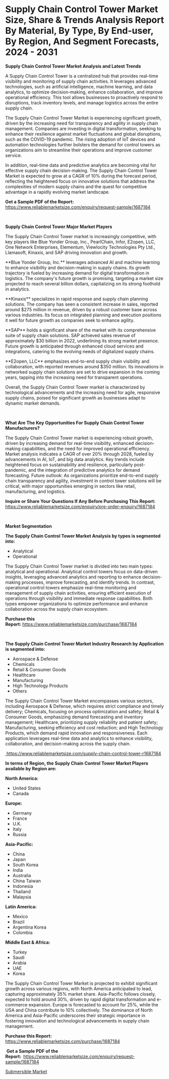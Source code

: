 <p><h1>Supply Chain Control Tower Market Size, Share & Trends Analysis Report By Material, By Type, By End-user, By Region, And Segment Forecasts, 2024 - 2031</h1></p><p><strong>Supply Chain Control Tower Market Analysis and Latest Trends</strong></p>
<p><p>A Supply Chain Control Tower is a centralized hub that provides real-time visibility and monitoring of supply chain activities. It leverages advanced technologies, such as artificial intelligence, machine learning, and data analytics, to optimize decision-making, enhance collaboration, and improve operational efficiency. This tool allows businesses to proactively respond to disruptions, track inventory levels, and manage logistics across the entire supply chain.</p><p>The Supply Chain Control Tower Market is experiencing significant growth, driven by the increasing need for transparency and agility in supply chain management. Companies are investing in digital transformation, seeking to enhance their resilience against market fluctuations and global disruptions, such as the COVID-19 pandemic. The rising adoption of IoT devices and automation technologies further bolsters the demand for control towers as organizations aim to streamline their operations and improve customer service.</p><p>In addition, real-time data and predictive analytics are becoming vital for effective supply chain decision-making. The Supply Chain Control Tower Market is expected to grow at a CAGR of 10% during the forecast period, reflecting the heightened focus on innovative solutions that address the complexities of modern supply chains and the quest for competitive advantage in a rapidly evolving market landscape.</p></p>
<p><strong>Get a Sample PDF of the Report:&nbsp;</strong> <a href="https://www.reliablemarketsize.com/enquiry/request-sample/1687184?utm_campaign=1197&utm_medium=2&utm_source=Github&utm_content=ia&utm_term=31122024&utm_id=supply-chain-control-tower">https://www.reliablemarketsize.com/enquiry/request-sample/1687184</a></p>
<p>&nbsp;</p>
<p><strong>Supply Chain Control Tower Major Market Players</strong></p>
<p><p>The Supply Chain Control Tower market is increasingly competitive, with key players like Blue Yonder Group, Inc., PearlChain, Infor, E2open, LLC, One Network Enterprises, Elementum, Viewlocity Technologies Pty Ltd., Llamasoft, Kinaxis, and SAP driving innovation and growth.</p><p>**Blue Yonder Group, Inc.** leverages advanced AI and machine learning to enhance visibility and decision-making in supply chains. Its growth trajectory is fueled by increasing demand for digital transformation in logistics. The company's future growth is promising, targeting a market size projected to reach several billion dollars, capitalizing on its strong foothold in analytics.</p><p>**Kinaxis** specializes in rapid response and supply chain planning solutions. The company has seen a consistent increase in sales, reported around $275 million in revenue, driven by a robust customer base across various industries. Its focus on integrated planning and execution positions it well for future growth as companies seek to enhance agility.</p><p>**SAP** holds a significant share of the market with its comprehensive suite of supply chain solutions. SAP achieved sales revenue of approximately $30 billion in 2022, underlining its strong market presence. Future growth is anticipated through enhanced cloud services and integrations, catering to the evolving needs of digitalized supply chains.</p><p>**E2open, LLC** emphasizes end-to-end supply chain visibility and collaboration, with reported revenues around $350 million. Its innovations in networked supply chain solutions are set to drive expansion in the coming years, tapping into the increasing need for transparent operations.</p><p>Overall, the Supply Chain Control Tower market is characterized by technological advancements and the increasing need for agile, responsive supply chains, poised for significant growth as businesses adapt to dynamic market demands.</p></p>
<p>&nbsp;</p>
<p><strong>What Are The Key Opportunities For Supply Chain Control Tower Manufacturers?</strong></p>
<p><p>The Supply Chain Control Tower market is experiencing robust growth, driven by increasing demand for real-time visibility, enhanced decision-making capabilities, and the need for improved operational efficiency. Market analysis indicates a CAGR of over 20% through 2028, fueled by advancements in AI, IoT, and big data analytics. Key trends include heightened focus on sustainability and resilience, particularly post-pandemic, and the integration of predictive analytics for demand forecasting. Future outlook: As organizations prioritize end-to-end supply chain transparency and agility, investment in control tower solutions will be critical, with major opportunities emerging in sectors like retail, manufacturing, and logistics.</p></p>
<p><strong>Inquire or Share Your Questions If Any Before Purchasing This Report:</strong> <a href="https://www.reliablemarketsize.com/enquiry/pre-order-enquiry/1687184?utm_campaign=1197&utm_medium=2&utm_source=Github&utm_content=ia&utm_term=31122024&utm_id=supply-chain-control-tower">https://www.reliablemarketsize.com/enquiry/pre-order-enquiry/1687184</a></p>
<p>&nbsp;</p>
<p><strong>Market Segmentation</strong></p>
<p><strong>The Supply Chain Control Tower Market Analysis by types is segmented into:</strong></p>
<p><ul><li>Analytical</li><li>Operational</li></ul></p>
<p><p>The Supply Chain Control Tower market is divided into two main types: analytical and operational. Analytical control towers focus on data-driven insights, leveraging advanced analytics and reporting to enhance decision-making processes, improve forecasting, and identify trends. In contrast, operational control towers emphasize real-time monitoring and management of supply chain activities, ensuring efficient execution of operations through visibility and immediate response capabilities. Both types empower organizations to optimize performance and enhance collaboration across the supply chain ecosystem.</p></p>
<p><strong>Purchase this Report:&nbsp;</strong><a href="https://www.reliablemarketsize.com/purchase/1687184?utm_campaign=1197&utm_medium=2&utm_source=Github&utm_content=ia&utm_term=31122024&utm_id=supply-chain-control-tower">https://www.reliablemarketsize.com/purchase/1687184</a></p>
<p>&nbsp;</p>
<p><strong>The Supply Chain Control Tower Market Industry Research by Application is segmented into:</strong></p>
<p><ul><li>Aerospace & Defense</li><li>Chemicals</li><li>Retail & Consumer Goods</li><li>Healthcare</li><li>Manufacturing</li><li>High Technology Products</li><li>Others</li></ul></p>
<p><p>The Supply Chain Control Tower Market encompasses various sectors, including Aerospace & Defense, which requires strict compliance and timely delivery; Chemicals, focusing on process optimization and safety; Retail & Consumer Goods, emphasizing demand forecasting and inventory management; Healthcare, prioritizing supply reliability and patient safety; Manufacturing, seeking efficiency and cost reduction; and High Technology Products, which demand rapid innovation and responsiveness. Each application leverages real-time data and analytics to enhance visibility, collaboration, and decision-making across the supply chain.</p></p>
<p><a href="https://www.reliablemarketsize.com/supply-chain-control-tower-r1687184?utm_campaign=1197&utm_medium=2&utm_source=Github&utm_content=ia&utm_term=31122024&utm_id=supply-chain-control-tower">&nbsp;https://www.reliablemarketsize.com/supply-chain-control-tower-r1687184</a></p>
<p><strong>In terms of Region, the Supply Chain Control Tower Market Players available by Region are:</strong></p>
<p>
    <p> <strong> North America: </strong>
        <ul>
            <li>United States</li>
            <li>Canada</li>
        </ul>
        </p> 
    <p> <strong> Europe: </strong>
        <ul>
            <li>Germany</li>
            <li>France</li>
            <li>U.K.</li>
            <li>Italy</li>
            <li>Russia</li>
        </ul>
        </p> 
    <p> <strong> Asia-Pacific: </strong>
        <ul>
            <li>China</li>
            <li>Japan</li>
            <li>South Korea</li>
            <li>India</li>
            <li>Australia</li>
            <li>China Taiwan</li>
            <li>Indonesia</li>
            <li>Thailand</li>
            <li>Malaysia</li>
        </ul>
        </p> 
    <p> <strong> Latin America: </strong>
        <ul>
            <li>Mexico</li>
            <li>Brazil</li>
            <li>Argentina Korea</li>
            <li>Colombia</li>
        </ul>
        </p> 
    <p> <strong> Middle East & Africa: </strong>
        <ul>
            <li>Turkey</li>
            <li>Saudi</li>
            <li>Arabia</li>
            <li>UAE</li>
            <li>Korea</li>
        </ul>
    </p>
    </p>
<p><p>The Supply Chain Control Tower Market is projected to exhibit significant growth across various regions, with North America anticipated to lead, capturing approximately 35% market share. Asia-Pacific follows closely, expected to hold around 30%, driven by rapid digital transformation and e-commerce expansion. Europe is forecasted to account for 25%, while the USA and China contribute to 10% collectively. The dominance of North America and Asia-Pacific underscores their strategic importance in fostering innovation and technological advancements in supply chain management.</p></p>
<p><strong>Purchase this Report: </strong><a href="https://www.reliablemarketsize.com/purchase/1687184?utm_campaign=1197&utm_medium=2&utm_source=Github&utm_content=ia&utm_term=31122024&utm_id=supply-chain-control-tower">https://www.reliablemarketsize.com/purchase/1687184</a></p>
<p>&nbsp;<strong>Get a Sample PDF of the Report:&nbsp;&nbsp;</strong><a href="https://www.reliablemarketsize.com/enquiry/request-sample/1687184?utm_campaign=1197&utm_medium=2&utm_source=Github&utm_content=ia&utm_term=31122024&utm_id=supply-chain-control-tower">https://www.reliablemarketsize.com/enquiry/request-sample/1687184</a></p>
<p><strong></strong></p>
<p><p><a href="https://github.com/prosalinda88/Market-Research-Report-List-7/blob/main/submersible-market.md?utm_campaign=1197&utm_medium=2&utm_source=Github&utm_content=ia&utm_term=31122024&utm_id=supply-chain-control-tower">Submersible Market</a></p></p>
